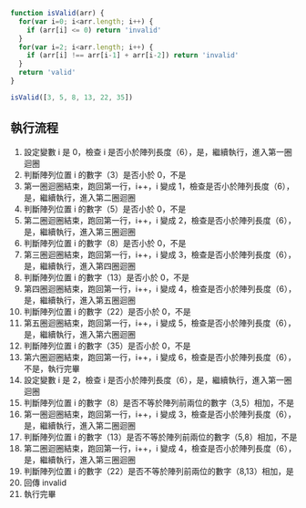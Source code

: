 ``` js
function isValid(arr) {
  for(var i=0; i<arr.length; i++) {
    if (arr[i] <= 0) return 'invalid'
  }
  for(var i=2; i<arr.length; i++) {
    if (arr[i] !== arr[i-1] + arr[i-2]) return 'invalid'
  }
  return 'valid'
}

isValid([3, 5, 8, 13, 22, 35])
```

## 執行流程
1. 設定變數 i 是 0，檢查 i 是否小於陣列長度（6），是，繼續執行，進入第一圈迴圈
2. 判斷陣列位置 i 的數字（3）是否小於 0，不是
3. 第一圈迴圈結束，跑回第一行，i++，i 變成 1，檢查是否小於陣列長度（6），是，繼續執行，進入第二圈迴圈
4. 判斷陣列位置 i 的數字（5）是否小於 0，不是
5. 第二圈迴圈結束，跑回第一行，i++，i 變成 2，檢查是否小於陣列長度（6），是，繼續執行，進入第三圈迴圈
6. 判斷陣列位置 i 的數字（8）是否小於 0，不是
7. 第三圈迴圈結束，跑回第一行，i++，i 變成 3，檢查是否小於陣列長度（6），是，繼續執行，進入第四圈迴圈
8. 判斷陣列位置 i 的數字（13）是否小於 0，不是
9. 第四圈迴圈結束，跑回第一行，i++，i 變成 4，檢查是否小於陣列長度（6），是，繼續執行，進入第五圈迴圈
10. 判斷陣列位置 i 的數字（22）是否小於 0，不是
11. 第五圈迴圈結束，跑回第一行，i++，i 變成 5，檢查是否小於陣列長度（6），是，繼續執行，進入第六圈迴圈
12. 判斷陣列位置 i 的數字（35）是否小於 0，不是
13. 第六圈迴圈結束，跑回第一行，i++，i 變成 6，檢查是否小於陣列長度（6），不是，執行完畢
14. 設定變數 i 是 2，檢查 i 是否小於陣列長度（6），是，繼續執行，進入第一圈迴圈
15. 判斷陣列位置 i 的數字（8）是否不等於陣列前兩位的數字（3,5）相加，不是
16. 第一圈迴圈結束，跑回第一行，i++，i 變成 3，檢查是否小於陣列長度（6），是，繼續執行，進入第二圈迴圈
17. 判斷陣列位置 i 的數字（13）是否不等於陣列前兩位的數字（5,8）相加，不是
18. 第二圈迴圈結束，跑回第一行，i++，i 變成 4，檢查是否小於陣列長度（6），是，繼續執行，進入第三圈迴圈
19. 判斷陣列位置 i 的數字（22）是否不等於陣列前兩位的數字（8,13）相加，是
20. 回傳 invalid
21. 執行完畢